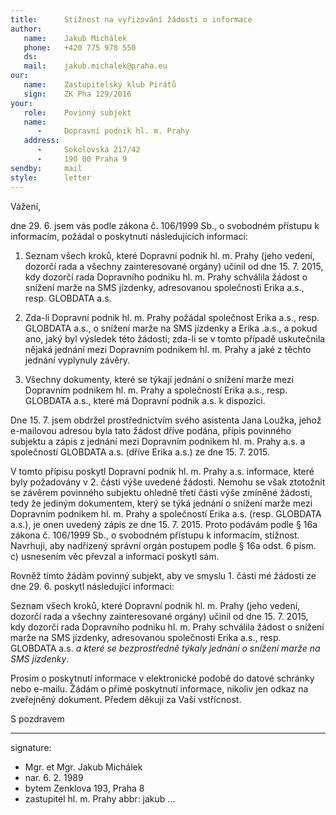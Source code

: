 ```yaml
---
title:      Stížnost na vyřizování žádosti o informace
author:
   name:    Jakub Michálek
   phone:   +420 775 978 550
   ds:      
   mail:    jakub.michalek@praha.eu
our:
   name:    Zastupitelský klub Pirátů
   sign:    ZK Pha 129/2016
your:
   role:    Povinný subjekt
   name:    
      -     Dopravní podnik hl. m. Prahy
   address:
      -     Sokolovská 217/42
      -     190 00 Praha 9
sendby:     mail
style:      letter
---
```


Vážení,

dne 29. 6. jsem vás podle zákona č. 106/1999 Sb., o svobodném přístupu k informacím, požádal o poskytnutí následujících informací:

1. Seznam všech kroků, které Dopravní podnik hl. m. Prahy (jeho vedení, dozorčí rada a všechny zainteresované orgány) učinil od dne 15. 7. 2015, kdy dozorčí rada Dopravního podniku hl. m. Prahy schválila žádost o snížení marže na SMS jízdenky, adresovanou společnosti Erika a.s., resp. GLOBDATA a.s. 

2. Zda-li Dopravní podnik hl. m. Prahy požádal společnost Erika a.s., resp. GLOBDATA a.s., o snížení marže na SMS jízdenky a Erika .a.s., a pokud ano, jaký byl výsledek této žádosti; zda-li se v tomto případě uskutečnila nějaká jednání mezi Dopravním podnikem hl. m. Prahy a jaké z těchto jednání vyplynuly závěry. 

3. Všechny dokumenty, které se týkají jednání o snížení marže mezi Dopravním podnikem hl. m. Prahy a společností Erika a.s., resp. GLOBDATA a.s., které má Dopravní podnik a.s. k dispozici. 

Dne 15. 7. jsem obdržel prostřednictvím svého asistenta Jana Loužka, jehož e-mailovou adresou byla tato žádost dříve podána, přípis povinného subjektu a zápis z jednání mezi Dopravním podnikem hl. m. Prahy a.s. a společností GLOBDATA a.s. (dříve Erika a.s.) ze dne 15. 7. 2015. 

V tomto přípisu poskytl Dopravní podnik hl. m. Prahy a.s. informace, které byly požadovány v 2. části výše uvedené žádosti. Nemohu se však ztotožnit se závěrem povinného subjektu ohledně třetí části výše zmíněné žádosti, tedy že jediným dokumentem, který se týká jednání o snížení marže mezi Dopravním podnikem hl. m. Prahy a společností Erika a.s. (resp. GLOBDATA a.s.), je onen uvedený zápis ze dne 15. 7. 2015. Proto podávám podle § 16a zákona č. 106/1999 Sb., o svobodném přístupu k informacím, stížnost. Navrhuji, aby nadřízený správní orgán postupem podle § 16a odst. 6 písm. c) usnesením věc převzal a informaci poskytl sám.

Rovněž tímto žádám povinný subjekt, aby ve smyslu 1. části mé žádosti ze dne 29. 6. poskytl následující informaci:

Seznam všech kroků, které Dopravní podnik hl. m. Prahy (jeho vedení, dozorčí rada a všechny zainteresované orgány) učinil od dne 15. 7. 2015, kdy dozorčí rada Dopravního podniku hl. m. Prahy schválila žádost o snížení marže na SMS jízdenky, adresovanou společnosti Erika a.s., resp. GLOBDATA a.s. *a které se bezprostředně týkaly jednání o snížení marže na SMS jízdenky*.

Prosím o poskytnutí informace v elektronické podobě do datové schránky nebo e-mailu. Žádám o přímé poskytnutí informace, nikoliv jen odkaz na zveřejněný dokument. Předem děkuji za Vaši vstřícnost. 

S pozdravem

---
signature: 
  - Mgr. et Mgr. Jakub Michálek
  - nar. 6. 2. 1989
  - bytem Zenklova 193, Praha 8
  - zastupitel hl. m. Prahy
abbr:       jakub
...
